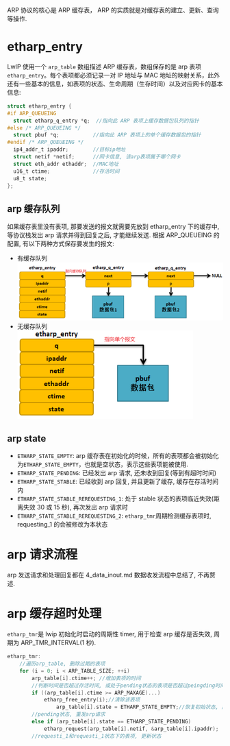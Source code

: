 ARP 协议的核心是 ARP 缓存表， ARP 的实质就是对缓存表的建立、更新、查询等操作.

# etharp_entry

LwIP 使用一个 `arp_table` 数组描述 ARP 缓存表，数组保存的是 arp 表项`etharp_entry`。每个表项都必须记录一对 IP 地址与 MAC 地址的映射关系，此外还有一些基本的信息，如表项的状态、生命周期（生存时间）以及对应网卡的基本信息:

```c
struct etharp_entry {
#if ARP_QUEUEING
  struct etharp_q_entry *q;  //指向此 ARP 表项上缓存数据包队列的指针
#else /* ARP_QUEUEING */
  struct pbuf *q;           //指向此 ARP 表项上的单个缓存数据包的指针
#endif /* ARP_QUEUEING */
  ip4_addr_t ipaddr;        //目标ip地址
  struct netif *netif;      //网卡信息, 该arp表项属于哪个网卡
  struct eth_addr ethaddr;  //MAC地址
  u16_t ctime;              //存活时间
  u8_t state;
};
```

## arp 缓存队列

如果缓存表里没有表项, 那要发送的报文就需要先放到 etharp_entry 下的缓存中, 等协议栈发出 arp 请求并得到回复之后, 才能继续发送.
根据 ARP_QUEUEING 的配置, 有以下两种方式保存要发生的报文:

- 有缓存队列
  ![Alt text](6_arp_code.assets/image.png)
- 无缓存队列
  ![Alt text](6_arp_code.assets/image-1.png)

## arp state

- `ETHARP_STATE_EMPTY`: arp 缓存表在初始化的时候，所有的表项都会被初始化为`ETHARP_STATE_EMPTY`，也就是空状态，表示这些表项能被使用.
- `ETHARP_STATE_PENDING`: 已经发出 arp 请求, 还未收到回复(等到有超时时间)
- `ETHARP_STATE_STABLE`: 已经收到 arp 回复, 并且更新了缓存, 缓存在存活时间内
- `ETHARP_STATE_STABLE_REREQUESTING_1`: 处于 stable 状态的表项临近失效(距离失效 30 或 15 秒), 再次发出 arp 请求时
- `ETHARP_STATE_STABLE_REREQUESTING_2`: `etharp_tmr`周期检测缓存表项时, requesting_1 的会被修改为本状态

# arp 请求流程

arp 发送请求和处理回复都在 4_data_inout.md 数据收发流程中总结了, 不再赘述.

# arp 缓存超时处理

`etharp_tmr`是 lwip 初始化时启动的周期性 timer, 用于检查 arp 缓存是否失效, 周期为 ARP_TMR_INTERVAL(1 秒).

```c
etharp_tmr:
    //遍历arp_table, 删除过期的表项
    for (i = 0; i < ARP_TABLE_SIZE; ++i)
        arp_table[i].ctime++; //增加表项的时间
        //判断时间是否超过存活时间, 或处于pending状态的表项是否超过peingding时间
        if ((arp_table[i].ctime >= ARP_MAXAGE)...)
            etharp_free_entry(i);//清除该表项
                arp_table[i].state = ETHARP_STATE_EMPTY;//恢复初始状态, 并清空各个属性
        //pending状态, 重发arp请求
        else if (arp_table[i].state == ETHARP_STATE_PENDING)
            etharp_request(arp_table[i].netif, &arp_table[i].ipaddr);
        //requesti_1和requesti_1状态下的表项, 更新状态
```
